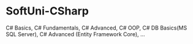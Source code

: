 # SoftUni-CSharp
C# Basics,
C#  Fundamentals, 
C# Advanced, 
C# OOP, 
C# DB Basics(MS SQL Server), 
C# Advanced (Entity Framework Core),
...
